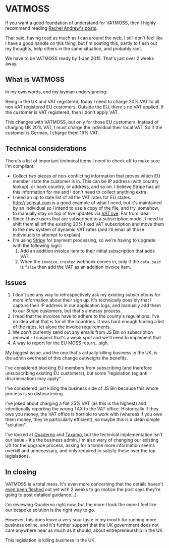 # VATMOSS

If you want a good foundation of understand for VATMOSS, then I highly recommend reading [Rachel Andrew's posts](http://rachelandrew.co.uk/archives/tag/vat).

That said, having read as much as I can around the web, I still don't feel like I have a good handle on this thing, but I'm posting this, partly to flesh out my thoughts, help others in the same situation, and probably rant.

We have to be VATMOSS ready by 1-Jan 2015. That's just over 2 weeks away.

## What is VATMOSS

In my own words, and my layman understanding:

Being in the UK and VAT registered, today I need to charge 20% VAT to all non VAT registered EU customers. Outside the EU, there's no VAT applied. If the customer is VAT registered, then I don't apply VAT.

This changes with VATMOSS, but only for those EU customers. Instead of charging UK 20% VAT, I must charge the individual their local VAT. So if the customer is German, I charge them 19% VAT.

## Technical considerations

There's a list of important technical items I need to check off to make sure I'm compliant:

- Collect *two* pieces of non-conflicting information that proves which EU member state the customer is in. This can be IP address (with country lookup), or bank country, or address, and so on. I believe Stripe has all this information for me and I don't need to collect anything extra.
- I need an up to date list of all the VAT rates for EU states. http://jsonvat.com is a good example of what I need, but it's maintained by an individual so I intend to use a copy of the file, and try, somehow, to manually stay on top of live updates via [VAT live](http://www.vatlive.com/vat-rates/european-vat-rates/eu-vat-rates/). Far from ideal.
- Since I have users that are subscribed to a subscription model, I need to shift them all off the existing 20% fixed VAT subscription and move them to the new system of dynamic VAT rates (and I'll email all those individuals to attempt to explain).
- I'm using [Stripe](https://stripe.com) for payment processing, so we're having to upgrade with the following logic:
  1. Add an addition invoice item to their initial subscription that adds VAT.
  2. When the `invoice.created` webhook comes in, only if the `data.paid` is `false` then add the VAT as an addition invoice item.

## Issues

1. I don't see any way to retrospectively ask my existing subscriptions for more information about their sign up. It's technically possibly that I capture their IP address in our application logs, and manually add them to our Stripe customers, but that's a messy process.
2. I read that the invoices have to adhere to the county's regulations. I've no idea what that is for all the countries. It was hard enough finding a list of the rates, let alone the invoice requirements.
3. We don't currently send out any emails from JS Bin on subscription renewal - I suspect that's a weak spot and we'll need to implement that.
4. A way to report for the EU MOSS return...sigh.

My biggest issue, and the one that's actually killing business in the UK, is the admin overhead of this change outweighs the benefits.

I've considered blocking EU members from subscribing (and therefore unsubscribing existing EU customers), but some "legislation (eg anti discrimination) may apply".

I've considered just killing the business side of JS Bin because this whole process is so disheartening.

I've joked about charging a flat 25% VAT (as this is the highest) and intentionally reporting the wrong TAX to the VAT office. Historically if they owe you money, the VAT office is horrible to work with (whereas if you owe them money, they're particularly efficient), so maybe this is a clean simple "solution".

I've looked at [Quaderno](http://quaderno.io) and [Taxamo](http://www.taxamo.com/), but the technical implementation isn't our issue - it's the business admin. I'm also wary of changing our existing UX for the upgrade process, asking for a tonne more information seems overkill and unnecessary, and only required to satisfy these over the top legislations.

## In closing

VATMOSS is a total mess. It's even more concerning that the details haven't [even been fleshed](https://www.enterprisenation.com/blog/posts/exclusive-hmrc-update-on-vat-moss) out yet with 2 weeks to go (notice the post says they're going to post detailed guidance...).

I'm reviewing Quaderno right now, but the more I look the more I feel like our bespoke solution is the right way to go.

However, this does leave a very sour taste in my mouth for running more business online, and it's further support that the UK government does not care anywhere near as much as it should, about entrepreneurship in the UK.

This legislation is killing business in the UK.